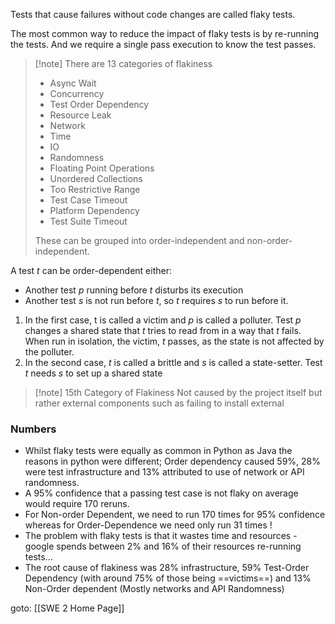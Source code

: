 Tests that cause failures without code changes are called flaky tests.

The most common way to reduce the impact of flaky tests is by re-running the tests. And we require a single pass execution to know the test passes.

>[!note] There are 13 categories of flakiness
>- Async Wait
>- Concurrency
>- Test Order Dependency 
>- Resource Leak 
>- Network 
>- Time 
>- IO
>- Randomness
>- Floating Point Operations
>- Unordered Collections
>- Too Restrictive Range 
>- Test Case Timeout
>- Platform Dependency
>- Test Suite Timeout
>
>These can be grouped into order-independent and non-order-independent.

A test $t$ can be order-dependent either:
- Another test $p$ running before $t$ disturbs its execution
- Another test $s$ is not run before $t$, so $t$ requires $s$ to run before it. 

1. In the first case, t is called a victim and $p$ is called a polluter. Test $p$ changes a shared state that $t$ tries to read from in a way that $t$ fails. When run in isolation, the victim, $t$ passes, as the state is not affected by the polluter. 
2. In the second case, $t$ is called a brittle and $s$ is called a state-setter. Test $t$ needs $s$ to set up a shared state

>[!note] 15th Category of Flakiness
>Not caused by the project itself but rather external components such as failing to install external



### Numbers
- Whilst flaky tests were equally as common in Python as Java the reasons in python were different; Order dependency caused 59%, 28% were test infrastructure and 13% attributed to use of network or API randomness.
- A 95% confidence that a passing test case is not flaky on average would require 170 reruns.
- For Non-order Dependent, we need to run 170 times for 95% confidence whereas for Order-Dependence we need only run 31 times !
- The problem with flaky tests is that it wastes time and resources - google spends between 2% and 16% of their resources re-running tests...
- The root cause of flakiness was 28% infrastructure, 59% Test-Order Dependency (with around 75% of those being ==victims==) and 13% Non-Order dependent (Mostly networks and API Randomness)


goto: [[SWE 2 Home Page]]